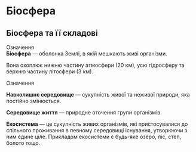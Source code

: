 # Бiосфера
## Біосфера та її складові
<div class="eoz-wrap">
<span class="eoz">Означення</span>
<div class="eoz-text">
<b>Бiосфера</b> — оболонка Землi, в якiй мешкають живi органiзми.
</div>
</div>

Вона охоплює нижню частину атмосфери (20 км), усю гідросферу та верхню частину літосфери (3 км).

<div class="eoz-wrap">
<span class="eoz">Означення</span>
<div class="eoz-text">
<p><b>Навколишнє середовище</b> — сукупнiсть живої та неживої природи, яка постiйно змiнюється.</p>

<p><b>Середовище життя</b> — природне оточення групи органiзмiв.</p>

<b>Екосистема</b> — це сукупнiсть живих органiзмiв, якi пристосувалися до спiльного проживання в певному середовищi iснування, утворюючи з ним єдине цiле. Прикладом екосистеми є будь-яке озеро, лiс, степ, болото тощо.
</div>
</div>
